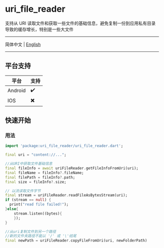 # uri_file_reader

支持从 URI 读取文件和获取一些文件的基础信息，避免复制一份到应用私有目录导致的缓存增长，特别是一些大文件

---

简体中文 | [English](./README-EN.md)

---

## 平台支持

| 平台    | 支持  |
| ------- |:----|
| Android | ✔️  |
| IOS     | ✖️  |

## 快速开始

### 用法

```dart
import 'package:uri_file_reader/uri_file_reader.dart';

final uri = "content://...";

//从URI中获取文件基础信息
final fileInfo = await uriFileReader.getFileInfoFromUri(uri);
final fileName = fileInfo?.fileName;
final filePath = fileInfo?.path;
final size = fileInfo?.size;

// 以流读取文件字节
final stream = uriFileReader.readFileAsBytesStream(uri);
if (stream == null) {
  print("read file failed!");
}else{
    stream.listen((bytes){
    });
}

//从uri复制文件到另一个路径
//新的文件夹路径不能以 '/' 或 '\'结尾
final newPath = uriFileReader.copyFileFromUri(uri, newFolderPath)

```